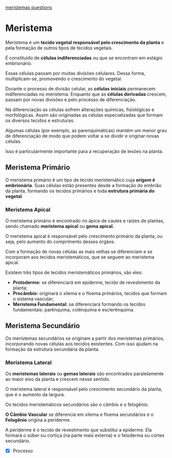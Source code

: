 [meristemas questions](meristemas%20questions.md)

# Meristema

Meristema é um **tecido vegetal responsável pelo crescimento da planta** e pela formação de outros tipos de tecidos vegetais.

É constituído de **células indiferenciadas** ou que se encontram em estágio embrionário.

Essas células passam por muitas divisões celulares. Dessa forma, multiplicam\-se, promovendo o crescimento do vegetal.

Durante o processo de divisão celular, as **células iniciais** permanecem indiferenciadas no meristema. Enquanto que as **células derivadas** crescem, passam por novas divisões e pelo processo de diferenciação.

Na diferenciação as células sofrem alterações químicas, fisiológicas e morfológicas. Assim são originadas as células especializadas que formam os diversos tecidos e estruturas.

Algumas células (por exemplo, as parenquimáticas) mantém um menor grau de diferenciação de modo que podem voltar a se dividir e originar novas células.

Isso é particularmente importante para a recuperação de lesões na planta.

## Meristema Primário

O meristema primário é um tipo de tecido meristemático cuja **origem é embrionária**. Suas células estão presentes desde a formação do embrião da planta, formando os tecidos primários e toda **estrutura primária do vegetal**.

### Meristema Apical

O meristema primário é encontrado no ápice de caules e raízes de plantas, sendo chamado **meristema apical** ou **gema apical.**

O meristema apical é responsável pelo crescimento primário da planta, ou seja, pelo aumento do comprimento desses órgãos.

Com a formação de novas células as mais velhas se diferenciam e se incorporam aos tecidos meristemáticos, que se seguem ao meristema apical.

Existem três tipos de tecidos meristemáticos primários, são eles:

*   **Protoderme:** se diferenciará em epiderme, tecido de revestimento da planta;
*   **Procâmbio:** originará o xilema e o floema primários, tecidos que formam o sistema vascular;
*   **Meristema Fundamental:** se diferenciará formando os tecidos fundamentais: parênquima, colênquima e esclerênquima.


## Meristema Secundário

Os meristemas secundários se originam a partir dos meristemas primários, incorporando novas células aos tecidos existentes. Com isso ajudam na formação da estrutura secundária da planta.

### Meristema Lateral

Os **meristemas laterais** ou **gemas laterais** são encontrados paralelamente ao maior eixo da planta e crescem nesse sentido.

O meristema lateral é responsável pelo crescimento secundário da planta, que é o aumento da largura.

Os tecidos meristemáticos secundários são o câmbio e o felogênio.

**O Câmbio** **Vascular** se diferencia em xilema e floema secundários e o **Felogênio** origina a periderme.

A periderme é o tecido de revestimento que substitui a epiderme. Ela formará o súber ou cortiça (na parte mais externa) e o feloderma ou córtex secundário.
- [x] Processo